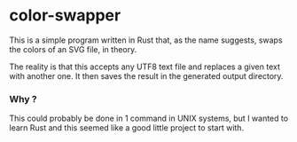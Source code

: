 # color-swapper

This is a simple program written in Rust that, as the name suggests, swaps the colors of an SVG file, in theory.

The reality is that this accepts any UTF8 text file and replaces a given text with another one. It then saves the result in the generated output directory.

### Why ?

This could probably be done in 1 command in UNIX systems, but I wanted to learn Rust and this seemed like a good little project to start with.
